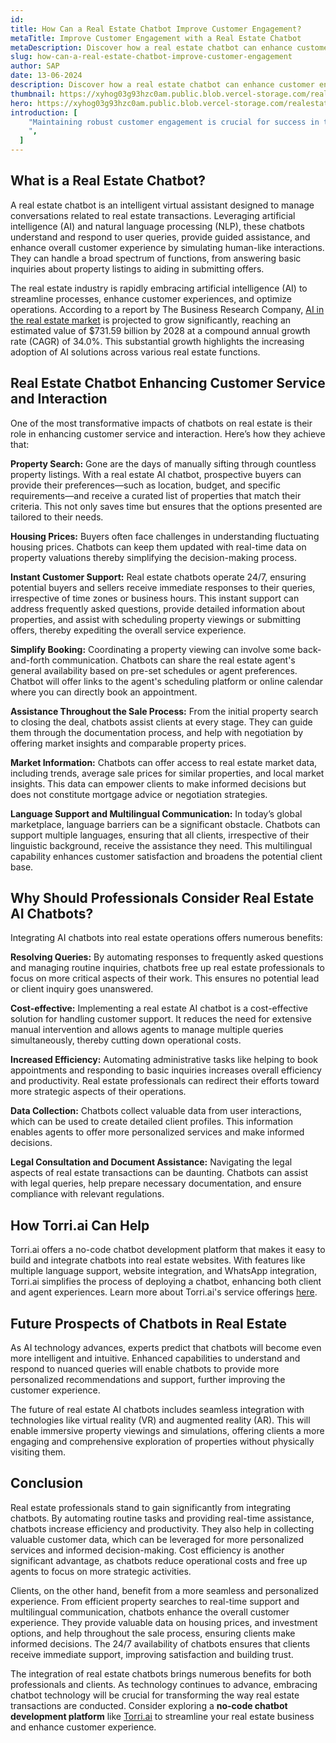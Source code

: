 ```yaml
---
id:
title: How Can a Real Estate Chatbot Improve Customer Engagement?
metaTitle: Improve Customer Engagement with a Real Estate Chatbot
metaDescription: Discover how a real estate chatbot can enhance customer engagement on a website. Explore the benefits of using this innovative technology today.
slug: how-can-a-real-estate-chatbot-improve-customer-engagement
author: SAP
date: 13-06-2024
description: Discover how a real estate chatbot can enhance customer engagement on a website. Explore the benefits of using this innovative technology today.
thumbnail: https://xyhog03g93hzc0am.public.blob.vercel-storage.com/realestate-thumb-iyf7fWRiOzpwC7BZoFSZmm4WM3RNlZ.png
hero: https://xyhog03g93hzc0am.public.blob.vercel-storage.com/realestate-hero-WKl4fYxx81tlVAitm5xR8C3Pn1LYWy.png
introduction: [
    "Maintaining robust customer engagement is crucial for success in the dynamic real estate market. By leveraging advanced technology, real estate professionals can enhance client interactions, streamline operations, and boost satisfaction. A real estate AI chatbot is a powerful tool that promises these advantages. This blog will explore how real estate chatbots improve customer engagement.
    ",
  ]
---
```


## What is a Real Estate Chatbot?

A real estate chatbot is an intelligent virtual assistant designed to manage conversations related to real estate transactions. Leveraging artificial intelligence (AI) and natural language processing (NLP), these chatbots understand and respond to user queries, provide guided assistance, and enhance overall customer experience by simulating human-like interactions. They can handle a broad spectrum of functions, from answering basic inquiries about property listings to aiding in submitting offers.

The real estate industry is rapidly embracing artificial intelligence (AI) to streamline processes, enhance customer experiences, and optimize operations. According to a report by The Business Research Company, [AI in the real estate market](https://www.thebusinessresearchcompany.com/report/ai-in-real-estate-global-market-report) is projected to grow significantly, reaching an estimated value of $731.59 billion by 2028 at a compound annual growth rate (CAGR) of 34.0%. This substantial growth highlights the increasing adoption of AI solutions across various real estate functions.

## Real Estate Chatbot Enhancing Customer Service and Interaction

One of the most transformative impacts of chatbots on real estate is their role in enhancing customer service and interaction. Here’s how they achieve that:

**Property Search:** Gone are the days of manually sifting through countless property listings. With a real estate AI chatbot, prospective buyers can provide their preferences—such as location, budget, and specific requirements—and receive a curated list of properties that match their criteria. This not only saves time but ensures that the options presented are tailored to their needs.

**Housing Prices:** Buyers often face challenges in understanding fluctuating housing prices. Chatbots can keep them updated with real-time data on property valuations thereby simplifying the decision-making process.

**Instant Customer Support:** Real estate chatbots operate 24/7, ensuring potential buyers and sellers receive immediate responses to their queries, irrespective of time zones or business hours. This instant support can address frequently asked questions, provide detailed information about properties, and assist with scheduling property viewings or submitting offers, thereby expediting the overall service experience.

**Simplify Booking:** Coordinating a property viewing can involve some back-and-forth communication. Chatbots can share the real estate agent's general availability based on pre-set schedules or agent preferences. Chatbot will offer links to the agent's scheduling platform or online calendar where you can directly book an appointment.

**Assistance Throughout the Sale Process:** From the initial property search to closing the deal, chatbots assist clients at every stage. They can guide them through the documentation process, and help with negotiation by offering market insights and comparable property prices.

**Market Information:** Chatbots can offer access to real estate market data, including trends, average sale prices for similar properties, and local market insights. This data can empower clients to make informed decisions but does not constitute mortgage advice or negotiation strategies.

**Language Support and Multilingual Communication:** In today’s global marketplace, language barriers can be a significant obstacle. Chatbots can support multiple languages, ensuring that all clients, irrespective of their linguistic background, receive the assistance they need. This multilingual capability enhances customer satisfaction and broadens the potential client base.

## Why Should Professionals Consider Real Estate AI Chatbots?

Integrating AI chatbots into real estate operations offers numerous benefits:

**Resolving Queries:** By automating responses to frequently asked questions and managing routine inquiries, chatbots free up real estate professionals to focus on more critical aspects of their work. This ensures no potential lead or client inquiry goes unanswered.

**Cost-effective:** Implementing a real estate AI chatbot is a cost-effective solution for handling customer support. It reduces the need for extensive manual intervention and allows agents to manage multiple queries simultaneously, thereby cutting down operational costs.

**Increased Efficiency:** Automating administrative tasks like helping to book appointments and responding to basic inquiries increases overall efficiency and productivity. Real estate professionals can redirect their efforts toward more strategic aspects of their operations.

**Data Collection:** Chatbots collect valuable data from user interactions, which can be used to create detailed client profiles. This information enables agents to offer more personalized services and make informed decisions.

**Legal Consultation and Document Assistance:** Navigating the legal aspects of real estate transactions can be daunting. Chatbots can assist with legal queries, help prepare necessary documentation, and ensure compliance with relevant regulations.

## How Torri.ai Can Help

Torri.ai offers a no-code chatbot development platform that makes it easy to build and integrate chatbots into real estate websites. With features like multiple language support, website integration, and WhatsApp integration, Torri.ai simplifies the process of deploying a chatbot, enhancing both client and agent experiences. Learn more about Torri.ai's service offerings [here](https://torri.ai/#service-offerings).

## Future Prospects of Chatbots in Real Estate

As AI technology advances, experts predict that chatbots will become even more intelligent and intuitive. Enhanced capabilities to understand and respond to nuanced queries will enable chatbots to provide more personalized recommendations and support, further improving the customer experience.

The future of real estate AI chatbots includes seamless integration with technologies like virtual reality (VR) and augmented reality (AR). This will enable immersive property viewings and simulations, offering clients a more engaging and comprehensive exploration of properties without physically visiting them.

## Conclusion

Real estate professionals stand to gain significantly from integrating chatbots. By automating routine tasks and providing real-time assistance, chatbots increase efficiency and productivity. They also help in collecting valuable customer data, which can be leveraged for more personalized services and informed decision-making. Cost efficiency is another significant advantage, as chatbots reduce operational costs and free up agents to focus on more strategic activities.

Clients, on the other hand, benefit from a more seamless and personalized experience. From efficient property searches to real-time support and multilingual communication, chatbots enhance the overall customer experience. They provide valuable data on housing prices, and investment options, and help throughout the sale process, ensuring clients make informed decisions. The 24/7 availability of chatbots ensures that clients receive immediate support, improving satisfaction and building trust.

The integration of real estate chatbots brings numerous benefits for both professionals and clients. As technology continues to advance, embracing chatbot technology will be crucial for transforming the way real estate transactions are conducted. Consider exploring a **no-code chatbot development platform** like [Torri.ai](https://torri.ai/) to streamline your real estate business and enhance customer experience.
